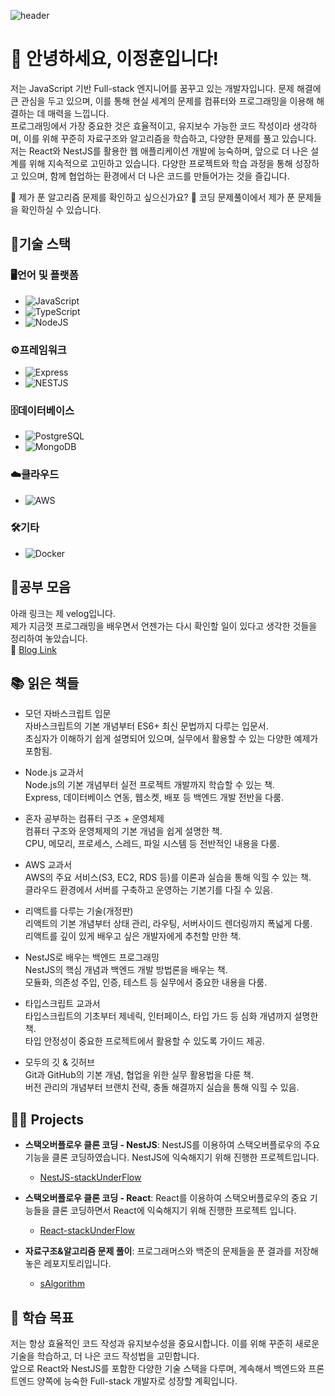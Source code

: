 ![header](https://capsule-render.vercel.app/api?type=venom&color=timeAuto&height=300&section=header&text=이정훈&fontSize=90)


# 👋 안녕하세요, 이정훈입니다!
저는 JavaScript 기반 Full-stack 엔지니어를 꿈꾸고 있는 개발자입니다. 문제 해결에 큰 관심을 두고 있으며, 이를 통해 현실 세계의 문제를 컴퓨터와 프로그래밍을 이용해 해결하는 데 매력을 느낍니다.<br>
프로그래밍에서 가장 중요한 것은 효율적이고, 유지보수 가능한 코드 작성이라 생각하며, 이를 위해 꾸준히 자료구조와 알고리즘을 학습하고, 다양한 문제를 풀고 있습니다.<br>
저는 React와 NestJS를 활용한 웹 애플리케이션 개발에 능숙하며, 앞으로 더 나은 설계를 위해 지속적으로 고민하고 있습니다. 다양한 프로젝트와 학습 과정을 통해 성장하고 있으며, 함께 협업하는 환경에서 더 나은 코드를 만들어가는 것을 즐깁니다.<br>

🌱 제가 푼 알고리즘 문제를 확인하고 싶으신가요?
🔗 코딩 문제풀이에서 제가 푼 문제들을 확인하실 수 있습니다.










## 💪기술 스택
### 🖥️언어 및 플랫폼
- ![JavaScript](https://img.shields.io/badge/javascript-%23323330.svg?style=for-the-badge&logo=javascript&logoColor=%23F7DF1E)
- ![TypeScript](https://shields.io/badge/TypeScript-3178C6?logo=TypeScript&logoColor=FFF)
- ![NodeJS](https://img.shields.io/badge/node.js-6DA55F?style=for-the-badge&logo=node.js&logoColor=white)

### ⚙️프레임워크
- ![Express](https://img.shields.io/badge/Express-000000?style=for-the-badge&logo=Express&logoColor=white)
- ![NESTJS](https://img.shields.io/badge/nestjs-E0234E?style=for-the-badge&logo=nestjs&logoColor=white)

### 🗄️데이터베이스
- ![PostgreSQL](https://img.shields.io/badge/PostgreSQL-%234169E1.svg?style=for-the-badge&logo=PostgreSQL&logoColor=white)
- ![MongoDB](https://img.shields.io/badge/MongoDB-%234ea94b.svg?style=for-the-badge&logo=mongodb&logoColor=white)

### ☁️클라우드
- ![AWS](https://img.shields.io/badge/AWS-%23FF9900.svg?style=for-the-badge&logo=amazon-aws&logoColor=white)

### 🛠기타
- ![Docker](https://img.shields.io/badge/docker-2496ED?style=for-the-badge&logo=docker&logoColor=white)

## 📰공부 모음
아래 링크는 제 velog입니다.<br>
제가 지금껏 프로그래밍을 배우면서 언젠가는 다시 확인할 일이 있다고 생각한 것들을 정리하여 놓았습니다.<br>
🔗 [Blog Link](https://velog.io/@wjdgns7565/posts)

## 📚 읽은 책들
- 모던 자바스크립트 입문  
자바스크립트의 기본 개념부터 ES6+ 최신 문법까지 다루는 입문서.  
초심자가 이해하기 쉽게 설명되어 있으며, 실무에서 활용할 수 있는 다양한 예제가 포함됨.  

- Node.js 교과서  
Node.js의 기본 개념부터 실전 프로젝트 개발까지 학습할 수 있는 책.  
Express, 데이터베이스 연동, 웹소켓, 배포 등 백엔드 개발 전반을 다룸.  

- 혼자 공부하는 컴퓨터 구조 + 운영체제  
컴퓨터 구조와 운영체제의 기본 개념을 쉽게 설명한 책.  
CPU, 메모리, 프로세스, 스레드, 파일 시스템 등 전반적인 내용을 다룸.  

- AWS 교과서  
AWS의 주요 서비스(S3, EC2, RDS 등)를 이론과 실습을 통해 익힐 수 있는 책.  
클라우드 환경에서 서버를 구축하고 운영하는 기본기를 다질 수 있음.  

- 리액트를 다루는 기술(개정판)  
리액트의 기본 개념부터 상태 관리, 라우팅, 서버사이드 렌더링까지 폭넓게 다룸.  
리액트를 깊이 있게 배우고 싶은 개발자에게 추천할 만한 책.  

- NestJS로 배우는 백엔드 프로그래밍  
NestJS의 핵심 개념과 백엔드 개발 방법론을 배우는 책.  
모듈화, 의존성 주입, 인증, 테스트 등 실무에서 중요한 내용을 다룸.  

- 타입스크립트 교과서  
타입스크립트의 기초부터 제네릭, 인터페이스, 타입 가드 등 심화 개념까지 설명한 책.  
타입 안정성이 중요한 프로젝트에서 활용할 수 있도록 가이드 제공.  

- 모두의 깃 & 깃허브  
Git과 GitHub의 기본 개념, 협업을 위한 실무 활용법을 다룬 책.  
버전 관리의 개념부터 브랜치 전략, 충돌 해결까지 실습을 통해 익힐 수 있음.  

## 🧑‍💻 Projects
- **스택오버플로우 클론 코딩 - NestJS**: NestJS를 이용하여 스택오버플로우의 주요 기능을 클론 코딩하였습니다. NestJS에 익숙해지기 위해 진행한 프로젝트입니다.
  - [NestJS-stackUnderFlow](https://github.com/wlals7565/NestJS-stackUnderFlow)
    
- **스택오버플로우 클론 코딩 - React**: React를 이용하여 스택오버플로우의 중요 기능들을 클론 코딩하면서 React에 익숙해지기 위해 진행한 프로젝트 입니다. 
  - [React-stackUnderFlow](https://github.com/wlals7565/React-stackUnderFlow)
    
- **자료구조&알고리즘 문제 풀이**: 프로그래머스와 백준의 문제들을 푼 결과를 저장해 놓은 레포지토리입니다.
  - [sAlgorithm](https://github.com/wlals7565/sAlgorithm)

## 🎯 학습 목표
저는 항상 효율적인 코드 작성과 유지보수성을 중요시합니다. 이를 위해 꾸준히 새로운 기술을 학습하고, 더 나은 코드 작성법을 고민합니다.<br> 
앞으로 React와 NestJS를 포함한 다양한 기술 스택을 다루며, 계속해서 백엔드와 프론트엔드 양쪽에 능숙한 Full-stack 개발자로 성장할 계획입니다.
